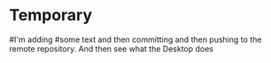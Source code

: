 # Temporary
#I'm adding 
#some text and then committing and then pushing to the remote repository.  And then see what the Desktop does
